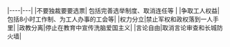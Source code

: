 |----|---|
|不要独裁要要选票|  包括完善选举制度、取消连任等 |
|争取工人权益|包括8小时工作制、为工人办事的工会等|
|权力分立|禁止军权和政权落到一人手里|
|政教分离|停止在教育中宣传洗脑爱国主义|
|言论自由|取消言论审查和长城防火墙|
